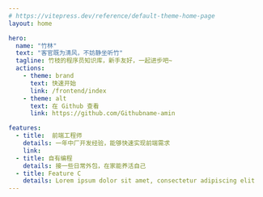 ```yaml
---
# https://vitepress.dev/reference/default-theme-home-page
layout: home

hero:
  name: "竹林"
  text: "客官既为清风，不妨静坐听竹"
  tagline: 竹枝的程序员知识库，新手友好，一起进步吧~
  actions:
    - theme: brand
      text: 快速开始
      link: /frontend/index
    - theme: alt
      text: 在 Github 查看
      link: https://github.com/Githubname-amin

features:
  - title:  前端工程师
    details: 一年中厂开发经验，能够快速实现前端需求
    link: 
  - title: 自有编程
    details: 接一些日常外包，在家能养活自己
  - title: Feature C
    details: Lorem ipsum dolor sit amet, consectetur adipiscing elit
---
```


